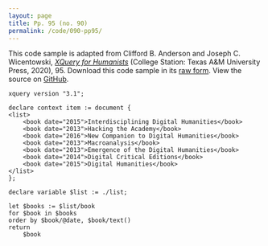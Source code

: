 ```yaml
---
layout: page
title: Pp. 95 (no. 90)
permalink: /code/090-pp95/
---
```


This code sample is adapted from Clifford B. Anderson and Joseph C. Wicentowski, 
[_XQuery for Humanists_](/) (College Station: Texas A&M University Press, 2020), 95. 
Download this code sample in its [raw form](/code/090-pp95/090-pp95.xq).
View the source on [GitHub](https://github.com/coding4humanists/xquery4humanists/blob/release/code/090-pp95/090-pp95.xq).

```xquery
xquery version "3.1";

declare context item := document {
<list>
    <book date="2015">Interdisciplining Digital Humanities</book>
    <book date="2013">Hacking the Academy</book>
    <book date="2016">New Companion to Digital Humanities</book>
    <book date="2013">Macroanalysis</book>
    <book date="2013">Emergence of the Digital Humanities</book>
    <book date="2014">Digital Critical Editions</book>
    <book date="2015">Digital Humanities</book>
</list>
};

declare variable $list := ./list;

let $books := $list/book
for $book in $books
order by $book/@date, $book/text()
return
    $book
```  
